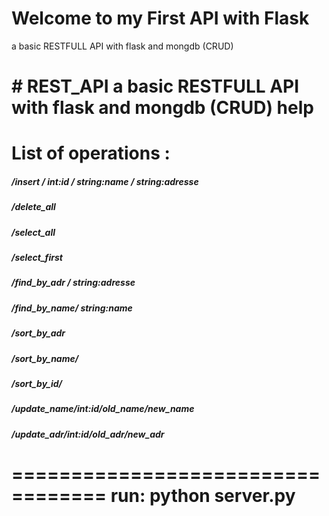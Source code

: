 
Welcome to my First API with Flask
==================================
a basic RESTFULL API with flask and mongdb (CRUD)

\# REST\_API a basic RESTFULL API with flask and mongdb (CRUD)     help
==================================

List of operations :
==================================

##### /insert / int:id / string:name / string:adresse

##### /delete\_all

##### /select\_all

##### /select\_first

##### /find\_by\_adr / string:adresse

##### /find\_by\_name/ string:name

##### /sort\_by\_adr

##### /sort\_by\_name/

##### /sort\_by\_id/

##### /update\_name/int:id/old\_name/new\_name

##### /update\_adr/int:id/old\_adr/new\_adr

==================================
run: python server.py
==================================
